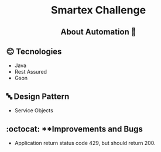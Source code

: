 <h1 align="center"> 
  Smartex Challenge
</h1>


<h2 align="center"> 
  About Automation 🚀 
</h2>

## :blush: **Tecnologies**

- Java
- Rest Assured
- Gson


## 🔤 **Design Pattern**

- Service Objects

## :octocat: **Improvements and Bugs

- Application return status code 429, but should return 200.
